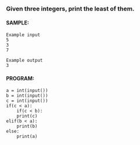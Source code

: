 ### Given three integers, print the least of them.
#### SAMPLE:
```
Example input
5
3
7

Example output
3
```
#### PROGRAM:
```
a = int(input())
b = int(input())
c = int(input())
if(c < a):
    if(c < b):
    print(c)
elif(b < a):
    print(b)
else:
    print(a)
```
